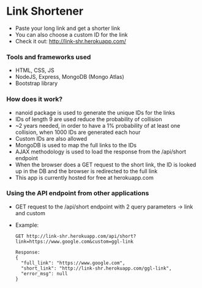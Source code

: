 # Link Shortener

- Paste your long link and get a shorter link
- You can also choose a custom ID for the link
- Check it out: http://link-shr.herokuapp.com/

### Tools and frameworks used

- HTML, CSS, JS
- NodeJS, Express, MongoDB (Mongo Atlas)
- Bootstrap library

### How does it work?

- nanoid package is used to generate the unique IDs for the links
- IDs of length 9 are used reduce the probability of collision
- ~2 years needed, in order to have a 1% probability of at least one collision, when 1000 IDs are generated each hour
- Custom IDs are also allowed
- MongoDB is used to map the full links to the IDs
- AJAX methodology is used to load the response from the /api/short endpoint
- When the browser does a GET request to the short link, the ID is looked up in the DB and the browser is redirected to the full link
- This app is currently hosted for free at herokuapp.com

### Using the API endpoint from other applications

- GET request to the /api/short endpoint with 2 query parameters -> link and custom
- Example:

  ```
  GET http://link-shr.herokuapp.com/api/short?link=https://www.google.com&custom=ggl-link

  Response:
  {
    "full_link": "https://www.google.com",
    "short_link": "http://link-shr.herokuapp.com/ggl-link",
    "error_msg": null
  }
  ```
